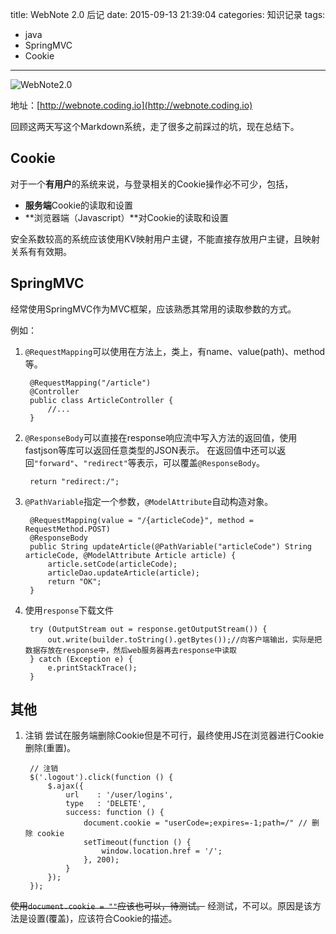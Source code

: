 title: WebNote 2.0 后记
date: 2015-09-13 21:39:04
categories: 知识记录
tags: 
- java
- SpringMVC
- Cookie
---

![WebNote2.0](http://7d9owd.com1.z0.glb.clouddn.com/images/2ab5959c-504c-433c-b0f8-d3e75371ddc3.png)

地址：[http://webnote.coding.io](http://webnote.coding.io)

回顾这两天写这个Markdown系统，走了很多之前踩过的坑，现在总结下。

<!--more-->

## Cookie

对于一个**有用户**的系统来说，与登录相关的Cookie操作必不可少，包括，

- **服务端**Cookie的读取和设置
- **浏览器端（Javascript）**对Cookie的读取和设置

安全系数较高的系统应该使用KV映射用户主键，不能直接存放用户主键，且映射关系有有效期。

## SpringMVC

经常使用SpringMVC作为MVC框架，应该熟悉其常用的读取参数的方式。

例如：

1. `@RequestMapping`可以使用在方法上，类上，有name、value(path)、method等。

		@RequestMapping("/article")
		@Controller
		public class ArticleController {
			//...
		}

2. `@ResponseBody`可以直接在response响应流中写入方法的返回值，使用fastjson等库可以返回任意类型的JSON表示。
在返回值中还可以返回`"forward"`、`"redirect"`等表示，可以覆盖`@ResponseBody`。

		return "redirect:/";

3. `@PathVariable`指定一个参数，`@ModelAttribute`自动构造对象。

		@RequestMapping(value = "/{articleCode}", method = RequestMethod.POST)
		@ResponseBody
		public String updateArticle(@PathVariable("articleCode") String articleCode, @ModelAttribute Article article) {
			article.setCode(articleCode);
			articleDao.updateArticle(article);
			return "OK";
		}

4. 使用`response`下载文件

        try (OutputStream out = response.getOutputStream()) {
            out.write(builder.toString().getBytes());//向客户端输出，实际是把数据存放在response中，然后web服务器再去response中读取
        } catch (Exception e) {
            e.printStackTrace();
        }

## 其他

1. 注销
尝试在服务端删除Cookie但是不可行，最终使用JS在浏览器进行Cookie删除(重置)。

		// 注销
		$('.logout').click(function () {
			$.ajax({
				url    : '/user/logins',
				type   : 'DELETE',
				success: function () {
					document.cookie = "userCode=;expires=-1;path=/" // 删除 cookie
					setTimeout(function () {
						window.location.href = '/';
					}, 200);
				}
			});
		});
~~使用`document.cookie = ""`应该也可以，待测试。~~
经测试，不可以。原因是该方法是设置(覆盖)，应该符合Cookie的描述。
